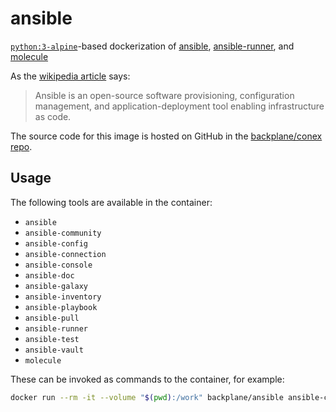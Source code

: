 # ansible

[`python:3-alpine`](https://hub.docker.com/_/python/)-based dockerization of [ansible](https://www.ansible.com/), [ansible-runner](https://ansible-runner.readthedocs.io), and [molecule](https://ansible.readthedocs.io/projects/molecule/)

As the [wikipedia article](https://en.wikipedia.org/wiki/Ansible_(software)) says:

> Ansible is an open-source software provisioning, configuration management, and application-deployment tool enabling infrastructure as code.

The source code for this image is hosted on GitHub in the [backplane/conex repo](https://github.com/backplane/conex/tree/main/ansible).

## Usage

The following tools are available in the container:

* `ansible`
* `ansible-community`
* `ansible-config`
* `ansible-connection`
* `ansible-console`
* `ansible-doc`
* `ansible-galaxy`
* `ansible-inventory`
* `ansible-playbook`
* `ansible-pull`
* `ansible-runner`
* `ansible-test`
* `ansible-vault`
* `molecule`

These can be invoked as commands to the container, for example:

```sh
docker run --rm -it --volume "$(pwd):/work" backplane/ansible ansible-config -h
```
